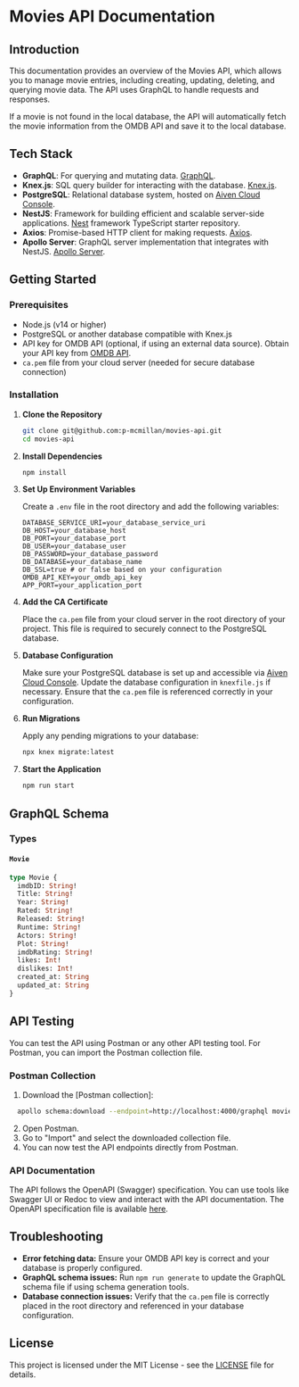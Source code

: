 # Movies API Documentation

## Introduction

This documentation provides an overview of the Movies API, which allows you to manage movie entries, including creating, updating, deleting, and querying movie data. The API uses GraphQL to handle requests and responses.

If a movie is not found in the local database, the API will automatically fetch the movie information from the OMDB API and save it to the local database.

## Tech Stack

- **GraphQL**: For querying and mutating data. [GraphQL](https://graphql.org/).
- **Knex.js**: SQL query builder for interacting with the database. [Knex.js](https://knexjs.org/).
- **PostgreSQL**: Relational database system, hosted on [Aiven Cloud Console](https://console.aiven.io).
- **NestJS**: Framework for building efficient and scalable server-side applications. [Nest](https://github.com/nestjs/nest) framework TypeScript starter repository.
- **Axios**: Promise-based HTTP client for making requests. [Axios](https://axios-http.com/).
- **Apollo Server**: GraphQL server implementation that integrates with NestJS. [Apollo Server](https://www.apollographql.com/).

## Getting Started

### Prerequisites

- Node.js (v14 or higher)
- PostgreSQL or another database compatible with Knex.js
- API key for OMDB API (optional, if using an external data source). Obtain your API key from [OMDB API](https://www.omdbapi.com/).
- `ca.pem` file from your cloud server (needed for secure database connection)

### Installation

1. **Clone the Repository**

   ```bash
   git clone git@github.com:p-mcmillan/movies-api.git
   cd movies-api
   ```

2. **Install Dependencies**

   ```bash
   npm install
   ```

3. **Set Up Environment Variables**

   Create a `.env` file in the root directory and add the following variables:

   ```env
   DATABASE_SERVICE_URI=your_database_service_uri
   DB_HOST=your_database_host
   DB_PORT=your_database_port
   DB_USER=your_database_user
   DB_PASSWORD=your_database_password
   DB_DATABASE=your_database_name
   DB_SSL=true # or false based on your configuration
   OMDB_API_KEY=your_omdb_api_key
   APP_PORT=your_application_port
   ```

4. **Add the CA Certificate**

   Place the `ca.pem` file from your cloud server in the root directory of your project. This file is required to securely connect to the PostgreSQL database.

5. **Database Configuration**

   Make sure your PostgreSQL database is set up and accessible via [Aiven Cloud Console](https://console.aiven.io). Update the database configuration in `knexfile.js` if necessary. Ensure that the `ca.pem` file is referenced correctly in your configuration.

6. **Run Migrations**

   Apply any pending migrations to your database:

   ```bash
   npx knex migrate:latest
   ```

7. **Start the Application**

   ```bash
   npm run start
   ```

## GraphQL Schema

### Types

#### `Movie`

```graphql
type Movie {
  imdbID: String!
  Title: String!
  Year: String!
  Rated: String!
  Released: String!
  Runtime: String!
  Actors: String!
  Plot: String!
  imdbRating: String!
  likes: Int!
  dislikes: Int!
  created_at: String
  updated_at: String
}
```

## API Testing

You can test the API using Postman or any other API testing tool. For Postman, you can import the Postman collection file.

### Postman Collection

1. Download the [Postman collection]:
 ```bash
   apollo schema:download --endpoint=http://localhost:4000/graphql movies-api.json
   ```
2. Open Postman.
3. Go to "Import" and select the downloaded collection file.
4. You can now test the API endpoints directly from Postman.

### API Documentation

The API follows the OpenAPI (Swagger) specification. You can use tools like Swagger UI or Redoc to view and interact with the API documentation. The OpenAPI specification file is available [here](openapi.yaml).

## Troubleshooting

- **Error fetching data:** Ensure your OMDB API key is correct and your database is properly configured.
- **GraphQL schema issues:** Run `npm run generate` to update the GraphQL schema file if using schema generation tools.
- **Database connection issues:** Verify that the `ca.pem` file is correctly placed in the root directory and referenced in your database configuration.

## License

This project is licensed under the MIT License - see the [LICENSE](LICENSE) file for details.
